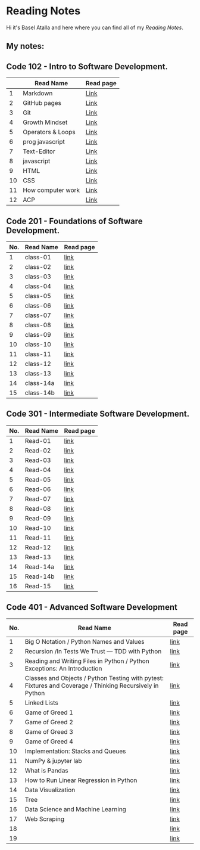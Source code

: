 # Reading Notes

Hi it's Basel Atalla and here where you can find all of my *Reading Notes*.


## My notes:

## Code 102 - Intro to Software Development.

|   | Read Name | Read page |
| --- | --- | --- |
|  1 |  Markdown | [Link](https://baselatalla.github.io/reading-notes/102/markdown) |
|  2 |  GitHub pages | [Link](https://baselatalla.github.io/reading-notes/102/github-pages) |
|  3 |  Git |[Link](https://baselatalla.github.io/reading-notes/102/git)|
|  4 |  Growth Mindset|[Link](https://baselatalla.github.io/reading-notes/102/growth-mindset)|
|  5 | Operators & Loops|[Link](https://baselatalla.github.io/reading-notes/102/Operators&Loops)|
|  6 | prog javascript|[Link](https://baselatalla.github.io/reading-notes/102/progjavascript)|
|  7 | Text-Editor|[Link](https://baselatalla.github.io/reading-notes/102/Text-Editor)|
|  8 | javascript|[Link](https://baselatalla.github.io/reading-notes/102/javascript-46-49)|
|  9 | HTML|[Link](https://baselatalla.github.io/reading-notes/102/HTML)|
|  10 | CSS|[Link](https://baselatalla.github.io/reading-notes/102/css)|
|  11 | How computer work|[Link](https://baselatalla.github.io/reading-notes/102/howcomputerwork)|
|  12 | ACP|[Link](https://baselatalla.github.io/102/reading-notes/ACP)|



## Code 201 - Foundations of Software Development.


| No. | Read Name | Read page |
| --- | --- | --- |
| 1 	|  class-01   |  [link](https://baselatalla.github.io/reading-notes/201/class-01)	|
| 2     |  class-02   |  [link](https://baselatalla.github.io/reading-notes/201/class-02)	|  	
| 3     |  class-03   |  [link](https://baselatalla.github.io/reading-notes/201/class-03)	|  	
| 4     |  class-04   |  [link](https://baselatalla.github.io/reading-notes/201/class-04)	|  	
| 5     |  class-05   |  [link](https://baselatalla.github.io/reading-notes/201/class-05)	|  	
| 6     |  class-06   |  [link](https://baselatalla.github.io/reading-notes/201/class-06)	|  	
| 7     |  class-07   |  [link](https://baselatalla.github.io/reading-notes/201/class-07)	|  	
| 8     |  class-08   |  [link](https://baselatalla.github.io/reading-notes/201/class-08)  |  	
| 9 	|  class-09   |  [link](https://baselatalla.github.io/reading-notes/201/class-09)	|
| 10 	|  class-10   |  [link](https://baselatalla.github.io/reading-notes/201/class-10)	|
| 11 	|  class-11   |  [link](https://baselatalla.github.io/reading-notes/201/class-11)	|  	
| 12 	|  class-12   |  [link](https://baselatalla.github.io/reading-notes/201/class-12)  |  
| 13 	|  class-13   |  [link](https://baselatalla.github.io/reading-notes/201/class-13)	|  	
| 14 	|  class-14a  |  [link](https://baselatalla.github.io/reading-notes/201/class-13a)	|  	
| 15 	|  class-14b  |  [link](https://baselatalla.github.io/reading-notes/201/class-14b)	|  	

                 
## Code 301 - Intermediate Software Development.


| No. | Read Name | Read page |
| --- | --- | --- |
| 1 	|  Read-01   |  [link](https://baselatalla.github.io/reading-notes/301/Read-01)	|
| 2     |  Read-02   |  [link](https://baselatalla.github.io/reading-notes/301/Read-02)	|  	
| 3     |  Read-03   |  [link](https://baselatalla.github.io/reading-notes/301/Read-03)	|  	
| 4     |  Read-04   |  [link](https://baselatalla.github.io/reading-notes/301/Read-04)	|  	
| 5     |  Read-05   |  [link](https://baselatalla.github.io/reading-notes/301/Read-05)	|  	
| 6     |  Read-06   |  [link](https://baselatalla.github.io/reading-notes/301/read-06)	|  	
| 7     |  Read-07   |  [link](https://baselatalla.github.io/reading-notes/301/read-07)	|  	
| 8     |  Read-08   |  [link](https://baselatalla.github.io/reading-notes/301/read-08) |  	
| 9 	|  Read-09   |  [link](https://baselatalla.github.io/reading-notes/301/read-09)	|
| 10 	|  Read-10   |  [link](https://baselatalla.github.io/reading-notes/301/read-10)	|
| 11 	|  Read-11   |  [link](https://baselatalla.github.io/reading-notes/301/read-11)	|  	
| 12 	|  Read-12   |  [link](https://baselatalla.github.io/reading-notes/301/read-12) |  
| 13 	|  Read-13   |  [link](https://baselatalla.github.io/reading-notes/301/read-13)	|  	
| 14 	|  Read-14a |  [link](https://baselatalla.github.io/reading-notes/301/read-14a)	|  	
| 15	|  Read-14b |  [link](https://baselatalla.github.io/reading-notes/301/read-14b)	|  
| 16 	|  Read-15  |  [link](https://baselatalla.github.io/reading-notes/301/read-15)	|  	



## Code 401 - Advanced Software Development

| No. | Read Name | Read page |
| ---   |     ---    | --- |
| 1 	|  Big O Notation / Python Names and Values   |  [link](https://baselatalla.github.io/reading-notes/401/read-01)	|
| 2     |   Recursion /In Tests We Trust — TDD with Python|  [link](https://baselatalla.github.io/reading-notes/401/read-02)	|  	
| 3     |  Reading and Writing Files in Python / Python Exceptions: An Introduction   |  [link](https://baselatalla.github.io/reading-notes/401/read-03)	|  	
| 4     |   Classes and Objects / Python Testing with pytest: Fixtures and Coverage / Thinking Recursively in Python  |  [link](https://baselatalla.github.io/reading-notes/401/read-04)	|  	
| 5     |  Linked Lists   |  [link](https://baselatalla.github.io/reading-notes/401/read-05)	|  	
| 6     |  Game of Greed 1   |  [link](https://baselatalla.github.io/reading-notes/401/read-06)	|  	
| 7     |  Game of Greed 2   |  [link](https://baselatalla.github.io/reading-notes/401/read-07)	|  	
| 8     |  Game of Greed 3   |  [link](https://baselatalla.github.io/reading-notes/401/read-08) |  	
| 9 	|  Game of Greed 4   |  [link](https://baselatalla.github.io/reading-notes/401/read-09)	|
| 10 	|  Implementation: Stacks and Queues   |  [link](https://baselatalla.github.io/reading-notes/401/read-10)	|
| 11 	|  NumPy & jupyter lab   |  [link](https://baselatalla.github.io/reading-notes/401/read-11)	|  	
| 12 	|  What is Pandas   |  [link](https://baselatalla.github.io/reading-notes/401/read-12) |  
| 13 	|  How to Run Linear Regression in Python   |  [link](https://baselatalla.github.io/reading-notes/401/read-13)	|  	
| 14 	|  Data Visualization  |  [link](https://baselatalla.github.io/reading-notes/401/read-14)|  	
| 15	|  Tree  |  [link](https://baselatalla.github.io/reading-notes/401/read-15)|  
| 16 	|  Data Science and Machine Learning  |  [link](https://baselatalla.github.io/reading-notes/401/read-16)|  
| 17 	| Web Scraping |  [link](https://baselatalla.github.io/reading-notes/401/read-17)|  
| 18 	|   |  [link](https://baselatalla.github.io/reading-notes/401/read-18)|  
| 19 	|   |  [link](https://baselatalla.github.io/reading-notes/401/read-19)|  

